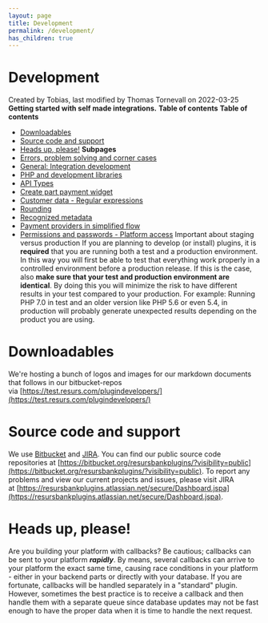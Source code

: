 ```yaml
---
layout: page
title: Development
permalink: /development/
has_children: true
---
```



# Development 
Created by Tobias, last modified by Thomas Tornevall on 2022-03-25
**Getting started with self made integrations.**
**Table of contents**
**Table of contents**
- [Downloadables](#Development-Downloadables)
- [Source code and support](#Development-Sourcecodeandsupport)
- [Heads up, please!](#Development-Headsup,please!)
**Subpages**
- [Errors, problem solving and corner cases](16056453.html)
- [General: Integration development](5014037.html)
- [PHP and development
  libraries](PHP-and-development-libraries_5014349.html)
- [API Types](API-Types_1475647.html)
- [Create part payment widget](Create-part-payment-widget_15138818.html)
- [Customer data - Regular
  expressions](Customer-data---Regular-expressions_3440819.html)
- [Rounding](Rounding_3441165.html)
- [Recognized metadata](Recognized-metadata_3440674.html)
- [Payment providers in simplified
  flow](Payment-providers-in-simplified-flow_16056537.html)
- [Permissions and passwords - Platform
  access](Permissions-and-passwords---Platform-access_1475179.html)
Important about staging versus production
If you are planning to develop (or install) plugins, it is **required**
that you are running both a test and a production environment. In this
way you will first be able to test that everything work properly in a
controlled environment before a production release.
If this is the case, also **make sure that your test and production
environment are identical**. By doing this you will minimize the risk to
have different results in your test compared to your production. For
example: Running PHP 7.0 in test and an older version like PHP 5.6 or
even 5.4, in production will probably generate unexpected results
depending on the product you are using.
# Downloadables
We're hosting a bunch of logos and images for our markdown documents
that follows in our bitbucket-repos
via [https://test.resurs.com/plugindevelopers/](https://test.resurs.com/plugindevelopers/)
# Source code and support
We
use [Bitbucket](https://bitbucket.org/resursbankplugins/?visibility=public)
and
[JIRA](https://resursbankplugins.atlassian.net/secure/Dashboard.jspa).
You can find our public source code repositories
at [https://bitbucket.org/resursbankplugins/?visibility=public](https://bitbucket.org/resursbankplugins/?visibility=public).
To report any problems and view our current projects and issues, please
visit JIRA
at [https://resursbankplugins.atlassian.net/secure/Dashboard.jspa](https://resursbankplugins.atlassian.net/secure/Dashboard.jspa).
# Heads up, please!
Are you building your platform with callbacks? Be cautious; callbacks
can be sent to your platform ***rapidly***. By means, several callbacks
can arrive to your platform the exact same time, causing race conditions
in your platform - either in your backend parts or directly with your
database. If you are fortunate, callbacks will be handled separately in
a "standard" plugin. However, sometimes the best practice is to receive
a callback and then handle them with a separate queue since database
updates may not be fast enough to have the proper data when it is time
to handle the next request.
